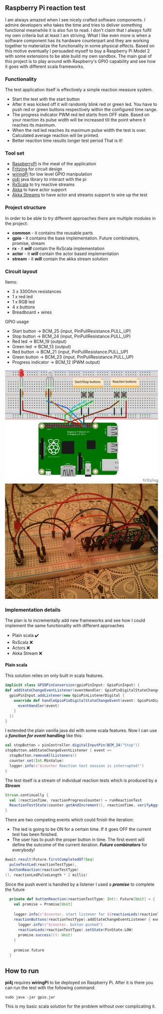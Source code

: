## Raspberry Pi reaction test
I am always amazed when I see nicely crafted software components. I admire developers who takes the time and tries to deliver something functional meanwhile it is also fun to read. 
I don't claim that I always fulfil my own criteria but at least I am striving.
What I like even more is when a software component has its hardware counterpart and they are working together to materialize the functionality in some physical effects. Based on this motive eventually I persuaded myself to buy a Raspberry Pi Model 2 with some extensions to be able build my own sandbox.
The main goal of this project is to play around with Raspberry's GPIO capability and see how it goes with different scala frameworks.

### Functionality
The test application itself is effectively a simple reaction measure system. 
- Start the test with the start button
- After it was kicked off it will randomly blink red or green led. You have to push red or green buttons respectively within the configured time range. 
- The progress indicator PWM red led starts from OFF state. Based on your reaction its pulse width will be increased till the point where it reaches its maximum. 
- When the red led reaches its maximum pulse width the test is over. Calculated average reaction will be printed.
- Better reaction time results longer test period
That is it!
  
### Tool set
- [RaspberryPi](https://www.raspberrypi.org/products/raspberry-pi-2-model-b/) is the meat of the application
- [Fritzing](http://fritzing.org/home/) for circuit design
- [wiringPi](http://wiringpi.com/) for low level GPIO manipulation
- [pi4j](http://pi4j.com/) java library to interact with the pi
- [RxScala](https://github.com/ReactiveX/RxScala) to try reactive streams
- [Akka](http://doc.akka.io/docs/akka/2.4.0/scala.html?_ga=1.247924037.378696074.1444496540) to have actor support
- [Akka Streams](http://doc.akka.io/docs/akka-stream-and-http-experimental/1.0/scala.html86) to have actor and streams support to wire up the test

### Project structure
In order to be able to try different approaches there are multiple modules in the project:
- **common** - it contains the reusable parts
- **gpio** - it contains the base implementation. Future combinators, promise, stream
- **rx** - it ***will*** contain the RxScala implementation
- **actor** - it ***will*** contain the actor based implementation
- **stream** - it ***will*** contain the akka stream solution
 
### Circuit layout
Items:
- 3 x 330Ohm resistances
- 1 x red led
- 1 x RGB led
- 4 x buttons
- Breadboard + wires

GPIO usage
- Start button -> BCM_25 (input, PinPullResistance.PULL_UP)
- Stop button -> BCM_24 (input, PinPullResistance.PULL_UP)
- Red led -> BCM_19 (output)
- Green led -> BCM_13 (output)
- Red button -> BCM_21 (input, PinPullResistance.PULL_UP)
- Green button -> BCM_23 (input, PinPullResistance.PULL_UP)
- Progress indicator -> BCM_12 (PWM output)

![Alt text](docs/reaction_bb.jpg?raw=true "Breadboard")
![Alt text](docs/real.jpg?raw=true "Real")

### Implementation details
The plan is to incrementally add new frameworks and see how I could implement the same functionality with different approaches
- Plain scala :heavy_check_mark:
- RxScala :x:
- Actors :x:
- Akka Stream :x:

#### Plain scala
This solution relies on only built in scala features.
```scala
implicit class GPIOPinConversion(gpioPinInput: GpioPinInput) {
def addStateChangeEventListener(eventHandler: GpioPinDigitalStateChangeEvent => Unit): Unit =
  gpioPinInput.addListener(new GpioPinListenerDigital {
    override def handleGpioPinDigitalStateChangeEvent(event: GpioPinDigitalStateChangeEvent): Unit = {
      eventHandler(event)
    }
  })
}
```
I extended the plain vanilla java dsl with some scala features. Now I can use a ***function for event handling*** like this:
```scala
val stopButton = pinController.digitalInputPin(BCM_24("Stop"))
stopButton.addStateChangeEventListener { event =>
  stopButton.removeAllListeners()
  counter.set(Int.MinValue)
  logger.info(s"$counter Reaction test session is interrupted!")
}
```
The test itself is a stream of individual reaction tests which is produced by a ***Stream*** 
```scala
Stream.continually {
  val (reactionTime, reactionProgressCounter) = runReactionTest
  ReactionTestState(counter.getAndIncrement(), reactionTime, verifyAggregatedResultBelowReactionThreshold(reactionProgressCounter) && notStopped)
}
```
There are two competing events which could finish the iteration:
- The led is going to be ON for a certain time. If it goes OFF the current test has been finished.  
- The user has to push the proper button in time.
The first event will define the outcome of the current iteration. ***Future combinators*** for everybody! 
```scala
Await.result(Future.firstCompletedOf(Seq(
  pulseTestLed(reactionTestType),
  buttonReaction(reactionTestType)
)), reactionLedPulseLength * 2 millis)
```
Since the push event is handled by a listener I used a ***promise*** to complete the future 
```scala
  private def buttonReaction(reactionTestType: Int): Future[Unit] = {
    val promise = Promise[Unit]

    logger.info(s"$counter. start listener for ${reactionLeds(reactionTestType)}")
    reactionButtons(reactionTestType).addStateChangeEventListener { event =>
      logger.info(s"$counter. button pushed")
      reactionLeds(reactionTestType).setState(PinState.LOW)
      promise.success((): Unit)
    }

    promise.future
  }
```

## How to run
**pi4j** requires **wiringPi** to be deployed on Raspberry Pi. After it is there you can run the test with the following command:
 ```
 sudo java -jar gpio.jar
 ```
 
This is my basic scala solution for the problem without over complicating it.
